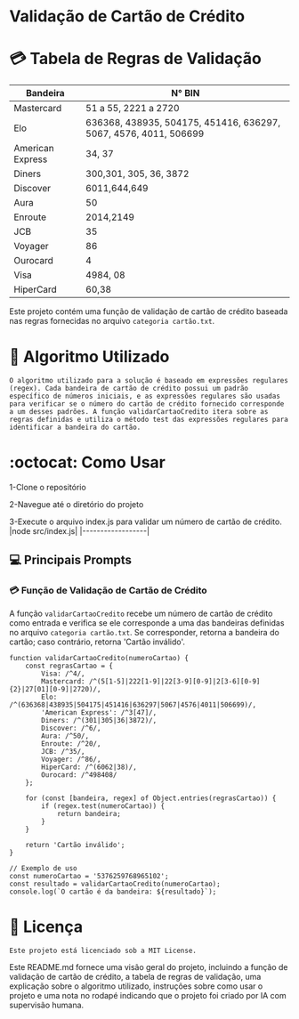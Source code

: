 
# Validação de Cartão de Crédito

#  💳 Tabela de Regras de Validação
|Bandeira|N° BIN|
|--------|-------|
|	Mastercard|51 a 55, 2221 a 2720|
|Elo|636368, 438935, 504175, 451416, 636297, 5067, 4576, 4011, 506699|
|	American Express|34, 37|
|Diners|300,301, 305, 36, 3872|
|Discover|6011,644,649|
|Aura|50|
|Enroute|2014,2149|
|	JCB|35|
|Voyager|86|
|Ourocard|4|
|Visa|4984, 08|
| HiperCard|60,38|

Este projeto contém uma função de validação de cartão de crédito baseada nas regras fornecidas no arquivo `categoria cartão.txt`.
# 🧭  Algoritmo Utilizado
    O algoritmo utilizado para a solução é baseado em expressões regulares (regex). Cada bandeira de cartão de crédito possui um padrão específico de números iniciais, e as expressões regulares são usadas para verificar se o número do cartão de crédito fornecido corresponde a um desses padrões. A função validarCartaoCredito itera sobre as regras definidas e utiliza o método test das expressões regulares para identificar a bandeira do cartão.
    
# :octocat: Como Usar

1-Clone o repositório

2-Navegue até o diretório do projeto

3-Execute o arquivo index.js para validar um número de cartão de crédito.
|node src/index.js|
|------------------|
## 💻 Principais Prompts

### 💳   Função de Validação de Cartão de Crédito

A função `validarCartaoCredito` recebe um número de cartão de crédito como entrada e verifica se ele corresponde a uma das bandeiras definidas no arquivo `categoria cartão.txt`. Se corresponder, retorna a bandeira do cartão; caso contrário, retorna 'Cartão inválido'.

``` ☕ javascript
function validarCartaoCredito(numeroCartao) {
    const regrasCartao = {
        Visa: /^4/,
        Mastercard: /^(5[1-5]|222[1-9]|22[3-9][0-9]|2[3-6][0-9]{2}|27[01][0-9]|2720)/,
        Elo: /^(636368|438935|504175|451416|636297|5067|4576|4011|506699)/,
        'American Express': /^3[47]/,
        Diners: /^(301|305|36|3872)/,
        Discover: /^6/,
        Aura: /^50/,
        Enroute: /^20/,
        JCB: /^35/,
        Voyager: /^86/,
        HiperCard: /^(6062|38)/,
        Ourocard: /^498408/
    };

    for (const [bandeira, regex] of Object.entries(regrasCartao)) {
        if (regex.test(numeroCartao)) {
            return bandeira;
        }
    }

    return 'Cartão inválido';
}

// Exemplo de uso
const numeroCartao = '5376259768965102';
const resultado = validarCartaoCredito(numeroCartao);
console.log(`O cartão é da bandeira: ${resultado}`);

```
# 🚓  Licença
    Este projeto está licenciado sob a MIT License.

 Este README.md fornece uma visão geral do projeto, incluindo a função de validação de cartão de crédito, a tabela de regras de validação, uma explicação sobre o algoritmo utilizado, instruções sobre como usar o projeto e uma nota no rodapé indicando que o projeto foi criado por IA com supervisão humana.
